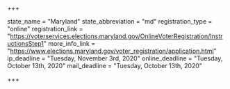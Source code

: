 +++

state_name = "Maryland"
state_abbreviation = "md"
registration_type = "online"
registration_link = "https://voterservices.elections.maryland.gov/OnlineVoterRegistration/InstructionsStep1"
more_info_link = "https://www.elections.maryland.gov/voter_registration/application.html"
ip_deadline = "Tuesday, November 3rd, 2020"
online_deadline = "Tuesday, October 13th, 2020"
mail_deadline = "Tuesday, October 13th, 2020"

+++